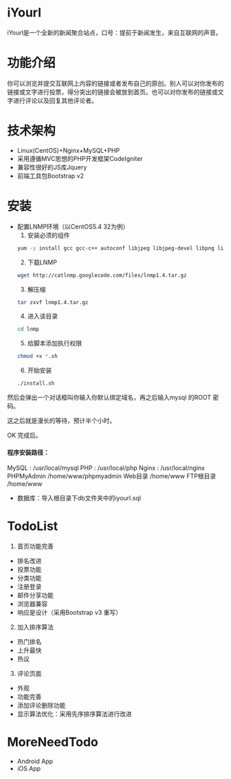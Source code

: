 iYourl
=

iYourl是一个全新的新闻聚合站点，口号：提前于新闻发生，来自互联网的声音。

功能介绍
=
你可以浏览并提交互联网上内容的链接或者发布自己的原创。别人可以对你发布的链接或文字进行投票，得分突出的链接会被放到首页。也可以对你发布的链接或文字进行评论以及回复其他评论者。

技术架构
=
+ Linux(CentOS)+Nginx+MySQL+PHP  
+ 采用遵循MVC思想的PHP开发框架CodeIgniter
+ 兼容性很好的JS库Jquery
+ 前端工具包Bootstrap v2

安装
=
*  配置LNMP环境（以CentOS5.4 32为例）  
   1. 安装必须的组件  
   ```sh
   yum -y install gcc gcc-c++ autoconf libjpeg libjpeg-devel libpng libpng-devel freetype freetype-devel libxml2 libxml2-devel zlib zlib-devel glibc glibc-devel glib2 glib2-devel bzip2 bzip2-devel ncurses ncurses-devel curl curl-devel e2fsprogs e2fsprogs-devel krb5 krb5-devel libidn libidn-devel openssl openssl-devel openldap openldap-devel nss_ldap openldap-clients openldap-servers
   ```
   2. 下载LNMP   
   ```sh
   wget http://catlnmp.googlecode.com/files/lnmp1.4.tar.gz
   ```
   3. 解压缩	  
   ```sh
   tar zxvf lnmp1.4.tar.gz
   ```
   4. 进入该目录  
   ```sh
   cd lnmp
   ```
   5. 给脚本添加执行权限  
   ```sh
   chmod +x *.sh
   ```
   6. 开始安装  
   ```sh
   ./install.sh
   ``` 	
   
然后会弹出一个对话框叫你输入你默认绑定域名，再之后输入mysql 的ROOT 密码。

这之后就是漫长的等待，预计半个小时。

OK  完成后。  

#### 程序安装路径：
MySQL : /usr/local/mysql
PHP : /usr/local/php
Nginx : /usr/local/nginx
PHPMyAdmin /home/www/phpmyadmin
Web目录 /home/www
FTP根目录 /home/www
* 数据库：导入根目录下db文件夹中的iyourl.sql

TodoList
=

1. 首页功能完善
 + 排名改进
 + 投票功能
 + 分类功能
 + 注册登录
 + 邮件分享功能
 + 浏览器兼容
 + 响应是设计（采用Bootstrap v3 重写）  
2. 加入排序算法  
 + 热门排名  
 + 上升最快
 + 热议 
3. 评论页面
 + 外观
 + 功能完善
 + 添加评论删除功能
 + 显示算法优化：采用先序排序算法进行改进

MoreNeedTodo
=
+ Android App
+ iOS App

